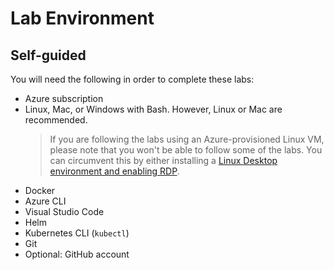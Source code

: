 # Lab Environment

## Self-guided

You will need the following in order to complete these labs:

* Azure subscription
* Linux, Mac, or Windows with Bash. However, Linux or Mac are recommended.
    > If you are following the labs using an Azure-provisioned Linux VM, please note that you won't be able to follow some of the labs. You can circumvent this by either installing a [Linux Desktop environment and enabling RDP](https://docs.microsoft.com/en-us/azure/virtual-machines/linux/use-remote-desktop).
* Docker
* Azure CLI
* Visual Studio Code
* Helm
* Kubernetes CLI (`kubectl`)
* Git
* Optional: GitHub account
